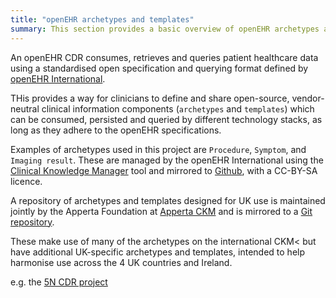 ```yaml
---
title: "openEHR archetypes and templates" 
summary: This section provides a basic overview of openEHR archetypes and templates 
---
```


An openEHR CDR consumes, retrieves and queries patient healthcare data using a standardised open specification and querying format defined by [openEHR International](https://openehr.org). 

THis provides a way for clinicians to define and share open-source, vendor-neutral clinical information components
(`archetypes` and `templates`) which can be consumed, persisted and queried by different technology stacks, as long as they adhere to the openEHR specifications. 

Examples of archetypes used in this project are `Procedure`, `Symptom`, and `Imaging result`. These are managed by
the openEHR International using the [Clinical Knowledge Manager](http://openehr.org/ckm) tool and mirrored to [Github](https://github.com/openEHR/CKM-mirror), with a CC-BY-SA licence.

A repository of archetypes and templates designed for UK use is maintained jointly by the Apperta Foundation at [Apperta CKM](https://ckm.apperta.org/) and is mirrored to a [Git repository](https://github.com/AppertaFoundation/apperta-uk-ckm-mirror).

These make use of many of the archetypes on the international CKM< but have additional UK-specific archetypes and templates, intended to help harmonise use across the 4 UK countries and Ireland.

e.g. the [5N CDR project](https://ckm.apperta.org/ckm/projects/1051.61.18)

